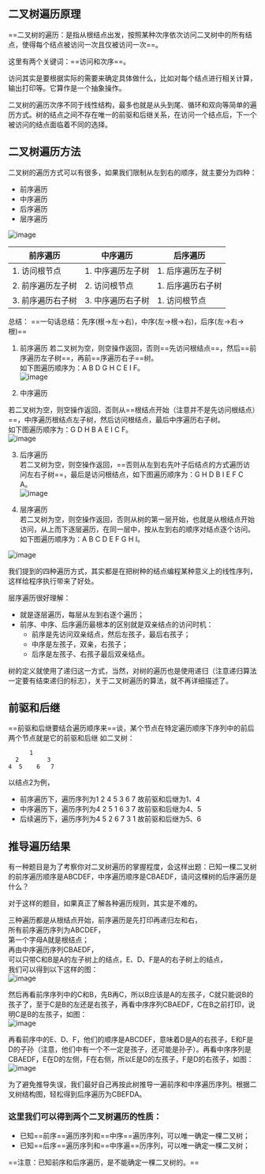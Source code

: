 ## 二叉树遍历原理
==二叉树的遍历：是指从根结点出发，按照某种次序依次访问二叉树中的所有结点，使得每个结点被访问一次且仅被访问一次==。

这里有两个关键词：==访问和次序==。

访问其实是要根据实际的需要来确定具体做什么，比如对每个结点进行相关计算，输出打印等。它算作是一个抽象操作。

二叉树的遍历次序不同于线性结构，最多也就是从头到尾、循环和双向等简单的遍历方式。树的结点之间不存在唯一的前驱和后继关系，在访问一个结点后，下一个被访问的结点面临着不同的选择。

## 二叉树遍历方法
二叉树的遍历方式可以有很多，如果我们限制从左到右的顺序，就主要分为四种：

- 前序遍历
- 中序遍历
- 后序遍历
- 层序遍历

![image](https://note.youdao.com/yws/public/resource/974c502c0eb250bc7e4d052c76f971d8/xmlnote/13D6CE2C27D64BE1880201261A5621A4/14522)



前序遍历 | 中序遍历 | 后序遍历
---|------|---
1. 访问根节点     | 1. 中序遍历左子树 |  1. 后序遍历左子树
2. 前序遍历左子树 | 2. 访问根节点     |  1. 后序遍历右子树
3. 前序遍历右子树 | 3. 中序遍历右子树 |  1. 访问根节点

总结：
==一句话总结：先序(根->左->右)，中序(左->根->右)，后序(左->右->根)==

1. 前序遍历
若二叉树为空，则空操作返回，否则==先访问根结点==，然后==前序遍历左子树==，再前==序遍历右子==树。  
如下图遍历顺序为：A B D G H C E I F。  
![image](https://user-gold-cdn.xitu.io/2018/6/20/1641c591b79998b9?imageView2/0/w/1280/h/960/format/webp/ignore-error/1)


2. 中序遍历

若二叉树为空，则空操作返回，否则从==根结点开始（注意并不是先访问根结点）==，中序遍历根结点左子树，然后访问根结点，最后中序遍历右子树。  
如下图遍历顺序为：G D H B A E I C F。  
![image](https://user-gold-cdn.xitu.io/2018/6/20/1641c591b78015a9?imageView2/0/w/1280/h/960/format/webp/ignore-error/1)


3. 后序遍历  
若二叉树为空，则空操作返回，==否则从左到右先叶子后结点的方式遍历访问左右子树==，最后是访问根结点，如下图遍历顺序为：G H D B I E F C A。  
![image](https://user-gold-cdn.xitu.io/2018/6/20/1641c591b791e58b?imageView2/0/w/1280/h/960/format/webp/ignore-error/1)

4. 层序遍历  
若二叉树为空，则空操作返回，否则从树的第一层开始，也就是从根结点开始访问，从上而下逐层遍历，在同一层中，按从左到右的顺序对结点逐个访问。
如下图遍历顺序为：A B C D E F G H I。

![image](https://user-gold-cdn.xitu.io/2018/6/20/1641c591b7c801b9?imageView2/0/w/1280/h/960/format/webp/ignore-error/1)

我们提到的四种遍历方式，其实都是在把树种的结点编程某种意义上的线性序列，这样给程序执行带来了好处。

层序遍历很好理解：
- 就是逐层遍历，每层从左到右逐个遍历；
- 前序、中序、后序遍历最根本的区别就是双亲结点的访问时机：
    - 前序是先访问双亲结点，然后左孩子，最后右孩子；
    - 中序是左孩子，双亲，右孩子；
    - 后序是左孩子、右孩子最后双亲结点。


树的定义就使用了递归这一方式，当然，对树的遍历也是使用递归（注意递归算法一定要有结束递归的标志），关于二叉树遍历的算法，就不再详细描述了。

## 前驱和后继
==前驱和后继要结合遍历顺序来==谈，某个节点在特定遍历顺序下序列中的前后两个节点就是它的前驱和后继
如二叉树：

```
      1 
  2        3
4  5    6   7
```

以结点2为例，
- 前序遍历下，遍历序列为1 2 4 5 3 6 7 故前驱和后继为1、4
- 中序遍历下，遍历序列为4 2 5 1 6 3 7 故前驱和后继为4、5
- 后续遍历下，遍历序列为4 5 2 6 7 3 1 故前驱和后继为5、6

## 推导遍历结果
有一种题目是为了考察你对二叉树遍历的掌握程度，会这样出题：已知一棵二叉树的前序遍历顺序是ABCDEF，中序遍历顺序是CBAEDF，请问这棵树的后序遍历是什么？

对于这样的题目，如果真正了解各种遍历规则，其实是不难的。

三种遍历都是从根结点开始，前序遍历是先打印再递归左和右，  
所有前序遍历序列为ABCDEF，  
第一个字母A就是根结点；  
再由中序遍历序列CBAEDF，  
可以只带C和B是A的左子树上的结点，E、D、F是A的右子树上的结点，  
我们可以得到以下这样的图：  
![image](https://user-gold-cdn.xitu.io/2018/6/20/1641c591b7a6b55b?imageView2/0/w/1280/h/960/format/webp/ignore-error/1)

然后再看前序序列中的C和B，先B再C，所以B应该是A的左孩子，C就只能说B的孩子了，至于C是B的左还是右孩子，再看中序序列CBAEDF，C在B之前打印，说明C是B的左孩子，如图：  
![image](https://user-gold-cdn.xitu.io/2018/6/20/1641c591b7cded71?imageView2/0/w/1280/h/960/format/webp/ignore-error/1)

再看前序中的E、D、F，他们的顺序是ABCDEF，意味着D是A的右孩子，E和F是D的子孙（注意，他们中有一个不一定是孩子，还可能是孙子）。再看中序序列是CBAEDF，E在D的左侧，F在右侧，所以E是D的左孩子，F是D的右孩子，如图：  
![image](https://user-gold-cdn.xitu.io/2018/6/20/1641c591d8a3c110?imageView2/0/w/1280/h/960/format/webp/ignore-error/1)

为了避免推导失误，我们最好自己再按此树推导一遍前序和中序遍历序列。根据二叉树结构图，轻松得到后序遍历为CBEFDA。


### 这里我们可以得到两个二叉树遍历的性质：

- 已知==前序==遍历序列和==中序==遍历序列，可以唯一确定一棵二叉树；
- 已知==后序==遍历序列和==中序遍==历序列，可以唯一确定一棵二叉树；

==注意：已知前序和后序遍历，是不能确定一棵二叉树的。==
